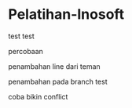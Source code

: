 # Pelatihan-Inosoft

test test

percobaan

penambahan line dari teman

penambahan pada branch test 

coba bikin conflict